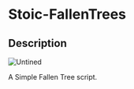 # Stoic-FallenTrees
## Description

![Untined]([https://cdn.discordapp.com/attachments/1220253106365792276/1220253106676432926/20240320_191532_0000.png?ex=660e4443&is=65fbcf43&hm=bf540f3ca155e49c4232bf1b565472d64cac73df40935fc45a47ae91eda4dd5e&](https://media.discordapp.net/attachments/1220252982688616449/1220252983393124362/20240320_230826_0000.png?ex=660e4426&is=65fbcf26&hm=e30b917f4b782dfa7e8f50813ab2fe4db183938ee55cc0b14f56854cee1107d4&=&format=webp&quality=lossless&width=712&height=320)https://media.discordapp.net/attachments/1220252982688616449/1220252983393124362/20240320_230826_0000.png?ex=660e4426&is=65fbcf26&hm=e30b917f4b782dfa7e8f50813ab2fe4db183938ee55cc0b14f56854cee1107d4&=&format=webp&quality=lossless&width=712&height=320)

A Simple Fallen Tree script.
